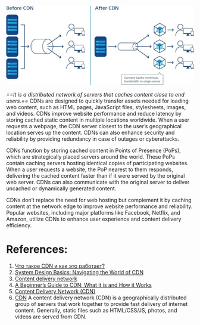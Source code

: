 
![Pasted image 20230826020851](../../_Attachments/Pasted%20image%2020230826020851.png)

*==It is a distributed network of servers that caches content close to end users.==* CDNs are designed to quickly transfer assets needed for loading web content, such as HTML pages, JavaScript files, stylesheets, images, and videos. CDNs improve website performance and reduce latency by storing cached static content in multiple locations worldwide. When a user requests a webpage, the CDN server closest to the user’s geographical location serves up the content. CDNs can also enhance security and reliability by providing redundancy in case of outages or cyberattacks.

CDNs function by storing cached content in Points of Presence (PoPs), which are strategically placed servers around the world. These PoPs contain caching servers hosting identical copies of participating websites. When a user requests a website, the PoP nearest to them responds, delivering the cached content faster than if it were served by the original web server. CDNs can also communicate with the original server to deliver uncached or dynamically generated content.

CDNs don’t replace the need for web hosting but complement it by caching content at the network edge to improve website performance and reliability. Popular websites, including major platforms like Facebook, Netflix, and Amazon, utilize CDNs to enhance user experience and content delivery efficiency.

# References:

1. [Что такое CDN и как это работает?](https://habr.com/ru/companies/selectel/articles/463915/)
2. [System Design Basics: Navigating the World of CDN](https://levelup.gitconnected.com/system-design-basics-navigating-the-world-of-cdn-b59b92473593)
3. [Content delivery network](https://github.com/donnemartin/system-design-primer#content-delivery-network)
4. [A Beginner’s Guide to CDN: What it is and How it Works](https://medium.com/bytebytego-system-design-alliance/a-beginners-guide-to-cdn-what-it-is-and-how-it-works-f06946288fbb)
5. [Content Delivery Network (CDN)](https://medium.com/thedevproject/the-fundamental-knowledge-of-system-design-14-content-delivery-network-cdn-d5d16af9153)
6. [CDN](https://medium.com/@karan99/system-design-content-delivery-network-cdn-1c354e1e4834) A content delivery network (CDN) is a geographically distributed group of servers that work together to provide fast delivery of internet content. Generally, static files such as HTML/CSS/JS, photos, and videos are served from CDN.